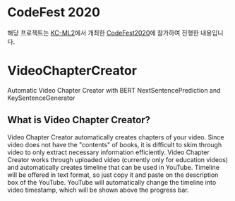 # CodeFest 2020
해당 프로젝트는 [KC-ML2](https://www.kc-ml2.com/)에서 개최한 [CodeFest2020](https://blog.kc-ml2.com/codefest2020/)에 참가하여 진행한 내용입니다.

# VideoChapterCreator
Automatic Video Chapter Creator with BERT NextSentencePrediction and KeySentenceGenerator

<!DOCTYPE html>
<html>
<body>

  <h2>What is Video Chapter Creator?</h1>
  <p>Video Chapter Creator automatically creates chapters of your video. Since video does not have the "contents" of books, it is difficult to skim through video to only extract necessary information efficiently. Video Chapter Creator works through uploaded video (currently only for education videos) and automatically creates timeline that can be used in YouTube. Timeline will be offered in text format, so just copy it and paste on the description box of the YouTube. YouTube will automatically change the timeline into video timestamp, which will be shown above the progress bar. <br> </p>

  
</body>
</html>


